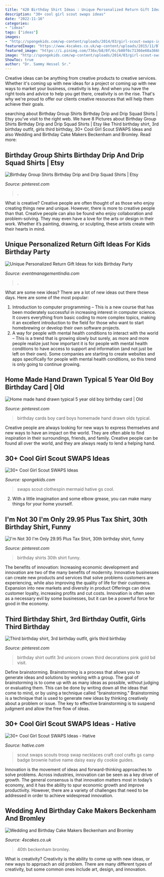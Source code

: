 ```yaml
---
title: "420 Birthday Shirt Ideas : Unique Personalized Return Gift Ideas For Kids Birthday Party"
description: "30+ cool girl scout swaps ideas"
date: "2022-11-16"
categories:
- "ideas"
tags: ["ideas"]
images:
- "http://spongekids.com/wp-content/uploads/2014/03/girl-scout-swaps-ideas/32-clothespin-mermaid.jpg"
featuredImage: "https://www.4scakes.co.uk/wp-content/uploads/2015/11/Black-and-Gold-40th-Birthday-Cake-by-Dulwich-Cake-makers.jpg"
featured_image: "https://i.pinimg.com/736x/b8/0f/6c/b80f6c71366e60a366875cf918cd7bf1--funny-birthday-birthday-shirts.jpg"
image: "http://spongekids.com/wp-content/uploads/2014/03/girl-scout-swaps-ideas/32-clothespin-mermaid.jpg"
ShowToc: true
author: "Dr. Sammy Hessel Sr."
---
```



Creative ideas can be anything from creative products to creative services. Whether it's coming up with new ideas for a project or coming up with new ways to market your business, creativity is key. And when you have the right tools and advice to help you get there, creativity is on the rise. That's why we're proud to offer our clients creative resources that will help them achieve their goals.

	

		
searching about Birthday Group Shirts Birthday Drip and Drip Squad Shirts | Etsy you've visit to the right web. We have 8 Pictures about Birthday Group Shirts Birthday Drip and Drip Squad Shirts | Etsy like Third birthday shirt, 3rd birthday outfit, girls third birthday, 30+ Cool Girl Scout SWAPS Ideas and also Wedding and Birthday Cake Makers Beckenham and Bromley. Read more:
		
    
## Birthday Group Shirts Birthday Drip And Drip Squad Shirts | Etsy

<img loading=lazy src="https://i.pinimg.com/736x/1a/de/08/1ade0868ae00bd847a4fbd4a4240a394.jpg" onerror="this.onerror=null;this.src='https://tse3.mm.bing.net/th?id=OIP.ehF4Kc40ZSxqQHzw0ze7fAHaJ3&amp;pid=15.1';" alt="Birthday Group Shirts Birthday Drip and Drip Squad Shirts | Etsy">

_Source: pinterest.com_

>. 

	

What is creative?
Creative people are often thought of as those who enjoy creating things new and unique. However, there is more to creative people than that. Creative people can also be found who enjoy collaboration and problem-solving. They may even have a love for the arts or design in their work. Whether it’s painting, drawing, or sculpting, these artists create with their hearts in mind.

    
## Unique Personalized Return Gift Ideas For Kids Birthday Party

<img loading=lazy src="https://www.eventmanagementindia.com/blog/wp-content/uploads/2020/10/personalised-wedding-return-gifts.jpeg" onerror="this.onerror=null;this.src='https://tse3.mm.bing.net/th?id=OIP.aavTONL7-yf6OXi0aqn8TwAAAA&amp;pid=15.1';" alt="Unique Personalized Return Gift Ideas for kids Birthday Party">

_Source: eventmanagementindia.com_

>. 

	

What are some new ideas?
There are a lot of new ideas out there these days. Here are some of the most popular: 
1) Introduction to computer programming – This is a new course that has been moderately successful in increasing interest in computer science. It covers everything from basic coding to more complex topics, making it an excellent introduction to the field for those who want to start homebrewing or develop their own software projects. 
2) A way for people with mental health conditions to interact with the world – This is a trend that is growing slowly but surely, as more and more people realize just how important it is for people with mental health conditions to have access to support and information (and not just be left on their own). Some companies are starting to create websites and apps specifically for people with mental health conditions, so this trend is only going to continue growing.

    
## Home Made Hand Drawn Typical 5 Year Old Boy Birthday Card | Old

<img loading=lazy src="https://i.pinimg.com/736x/cb/0b/01/cb0b01d5c27c50b3abc4cb0b810d6cea---year-olds-old-boys.jpg" onerror="this.onerror=null;this.src='https://tse2.mm.bing.net/th?id=OIP.rLdkKQMR7LHXE9rqDtF_swDgEs&amp;pid=15.1';" alt="Home made hand drawn typical 5 year old boy birthday card | Old">

_Source: pinterest.com_

>birthday cards boy card boys homemade hand drawn olds typical. 

	

Creative people are always looking for new ways to express themselves and new ways to have an impact on the world. They are often able to find inspiration in their surroundings, friends, and family. Creative people can be found all over the world, and they are always ready to lend a helping hand.

    
## 30+ Cool Girl Scout SWAPS Ideas

<img loading=lazy src="http://spongekids.com/wp-content/uploads/2014/03/girl-scout-swaps-ideas/32-clothespin-mermaid.jpg" onerror="this.onerror=null;this.src='https://tse1.mm.bing.net/th?id=OIP.kfxyrV1uGkeTEb8ZlFaTdAHaNL&amp;pid=15.1';" alt="30+ Cool Girl Scout SWAPS Ideas">

_Source: spongekids.com_

>swaps scout clothespin mermaid hative gs cool. 

	

2. With a little imagination and some elbow grease, you can make many things for your home yourself.

    
## I&#039;m Not 30 I&#039;m Only 29.95 Plus Tax Shirt, 30th Birthday Shirt, Funny

<img loading=lazy src="https://i.pinimg.com/736x/b8/0f/6c/b80f6c71366e60a366875cf918cd7bf1--funny-birthday-birthday-shirts.jpg" onerror="this.onerror=null;this.src='https://tse1.mm.bing.net/th?id=OIP.va-3xVo8i4UYGyR8d0Wv5QHaJ3&amp;pid=15.1';" alt="I&#039;m Not 30 I&#039;m Only 29.95 Plus Tax Shirt, 30th birthday shirt, funny">

_Source: pinterest.com_

>birthday shirts 30th shirt funny. 

	

The benefits of innovation:
Increasing economic development and innovation are two of the many benefits of modernity. Innovative businesses can create new products and services that solve problems customers are experiencing, while also improving the quality of life for their customers. Expansion into new markets and diversity in product Offerings can drive customer loyalty, increasing profits and cut costs. Innovation is often seen as a necessary evil by some businesses, but it can be a powerful force for good in the economy.

    
## Third Birthday Shirt, 3rd Birthday Outfit, Girls Third Birthday

<img loading=lazy src="https://i.pinimg.com/736x/bd/f3/28/bdf32879eb344f035d9b62beb067560c.jpg" onerror="this.onerror=null;this.src='https://tse1.mm.bing.net/th?id=OIP.L6sx4LBa376aYhsdr1cZZwHaJ4&amp;pid=15.1';" alt="Third birthday shirt, 3rd birthday outfit, girls third birthday">

_Source: pinterest.com_

>birthday shirt outfit 3rd unicorn crown third decorations pink gold bd visit. 

	

Define brainstorming.
Brainstorming is a process that allows you to generate ideas and solutions by working with a group. The goal of brainstorming is to come up with as many ideas as possible, without judging or evaluating them. This can be done by writing down all the ideas that come to mind, or by using a technique called "brainstorming." Brainstorming is a technique that is used to generate new ideas by thinking creatively about a problem or issue. The key to effective brainstorming is to suspend judgment and allow the free flow of ideas.

    
## 30+ Cool Girl Scout SWAPS Ideas - Hative

<img loading=lazy src="http://hative.com/wp-content/uploads/2014/03/girl-scout-swaps-ideas/13-troop-necklaces-girl-scout-swaps.jpg" onerror="this.onerror=null;this.src='https://tse4.mm.bing.net/th?id=OIP.lG-xGAPb1MoHzTXFi6kv8AHaJ4&amp;pid=15.1';" alt="30+ Cool Girl Scout SWAPS Ideas - Hative">

_Source: hative.com_

>scout swaps scouts troop swap necklaces craft cool crafts gs camp badge brownie hative name daisy easy diy cookie guides. 

	

Innovation is the movement of ideas and forward-thinking approaches to solve problems. Across industries, innovation can be seen as a key driver of growth. The general consensus is that innovation matters most in today’s economy, and it has the ability to spur economic growth and improve productivity. However, there are a variety of challenges that need to be addressed in order to achieve widespread innovation.

    
## Wedding And Birthday Cake Makers Beckenham And Bromley

<img loading=lazy src="https://www.4scakes.co.uk/wp-content/uploads/2015/11/Black-and-Gold-40th-Birthday-Cake-by-Dulwich-Cake-makers.jpg" onerror="this.onerror=null;this.src='https://tse1.mm.bing.net/th?id=OIP.tAqxecvs1IXJx9Gg2PuLSgHaIS&amp;pid=15.1';" alt="Wedding and Birthday Cake Makers Beckenham and Bromley">

_Source: 4scakes.co.uk_

>40th beckenham bromley. 

	

What is creativity?
Creativity is the ability to come up with new ideas, or new ways to approach an old problem. There are many different types of creativity, but some common ones include art, design, and innovation.

